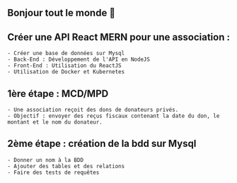 ## Bonjour tout le monde 👋

## Créer une API React MERN pour une association :
	
	- Créer une base de données sur Mysql
	- Back-End : Développement de l'API en NodeJS 
	- Front-End : Utilisation du ReactJS
	- Utilisation de Docker et Kubernetes

## 1ère étape : MCD/MPD

	- Une association reçoit des dons de donateurs privés.
	- Objectif : envoyer des reçus fiscaux contenant la date du don, le montant et le nom du donateur.

## 2ème étape : création de la bdd sur Mysql

	- Donner un nom à la BDD
	- Ajouter des tables et des relations
	- Faire des tests de requêtes